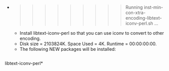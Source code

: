 * >>>>>>>>> Running inst-min-con-xtra-encoding-libtext-iconv-perl.sh ...
  * Install libtext-iconv-perl so that you can use iconv to convert to other encoding.
  * Disk size = 2103824K. Space Used = 4K. Runtime = 00:00:00:00.
  * The following NEW packages will be installed:
  ```bash
libtext-iconv-perl*
  ```
